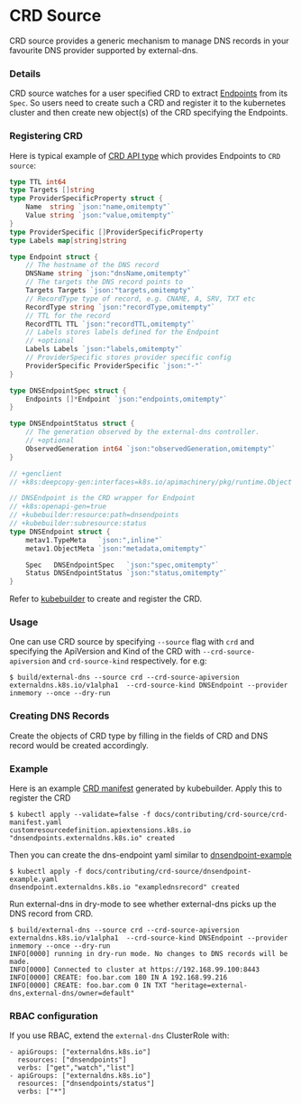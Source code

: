 # CRD Source

CRD source provides a generic mechanism to manage DNS records in your favourite DNS provider supported by external-dns.

### Details

CRD source watches for a user specified CRD to extract [Endpoints](https://github.com/kubernetes-sigs/external-dns/blob/HEAD/endpoint/endpoint.go) from its `Spec`.
So users need to create such a CRD and register it to the kubernetes cluster and then create new object(s) of the CRD specifying the Endpoints.

### Registering CRD

Here is typical example of [CRD API type](https://github.com/kubernetes-sigs/external-dns/blob/HEAD/endpoint/endpoint.go) which provides Endpoints to `CRD source`:

```go
type TTL int64
type Targets []string
type ProviderSpecificProperty struct {
	Name  string `json:"name,omitempty"`
	Value string `json:"value,omitempty"`
}
type ProviderSpecific []ProviderSpecificProperty
type Labels map[string]string

type Endpoint struct {
	// The hostname of the DNS record
	DNSName string `json:"dnsName,omitempty"`
	// The targets the DNS record points to
	Targets Targets `json:"targets,omitempty"`
	// RecordType type of record, e.g. CNAME, A, SRV, TXT etc
	RecordType string `json:"recordType,omitempty"`
	// TTL for the record
	RecordTTL TTL `json:"recordTTL,omitempty"`
	// Labels stores labels defined for the Endpoint
	// +optional
	Labels Labels `json:"labels,omitempty"`
	// ProviderSpecific stores provider specific config
	ProviderSpecific ProviderSpecific `json:"-"`
}

type DNSEndpointSpec struct {
	Endpoints []*Endpoint `json:"endpoints,omitempty"`
}

type DNSEndpointStatus struct {
	// The generation observed by the external-dns controller.
	// +optional
	ObservedGeneration int64 `json:"observedGeneration,omitempty"`
}

// +genclient
// +k8s:deepcopy-gen:interfaces=k8s.io/apimachinery/pkg/runtime.Object

// DNSEndpoint is the CRD wrapper for Endpoint
// +k8s:openapi-gen=true
// +kubebuilder:resource:path=dnsendpoints
// +kubebuilder:subresource:status
type DNSEndpoint struct {
	metav1.TypeMeta   `json:",inline"`
	metav1.ObjectMeta `json:"metadata,omitempty"`

	Spec   DNSEndpointSpec   `json:"spec,omitempty"`
	Status DNSEndpointStatus `json:"status,omitempty"`
}

```

Refer to [kubebuilder](https://github.com/kubernetes-sigs/kubebuilder) to create and register the CRD.

### Usage

One can use CRD source by specifying `--source` flag with `crd` and specifying the ApiVersion and Kind of the CRD with `--crd-source-apiversion` and `crd-source-kind` respectively.
for e.g:

```
$ build/external-dns --source crd --crd-source-apiversion externaldns.k8s.io/v1alpha1  --crd-source-kind DNSEndpoint --provider inmemory --once --dry-run
```

### Creating DNS Records

Create the objects of CRD type by filling in the fields of CRD and DNS record would be created accordingly.

### Example

Here is an example [CRD manifest](crd-source/crd-manifest.yaml) generated by kubebuilder.
Apply this to register the CRD

```
$ kubectl apply --validate=false -f docs/contributing/crd-source/crd-manifest.yaml
customresourcedefinition.apiextensions.k8s.io "dnsendpoints.externaldns.k8s.io" created
```

Then you can create the dns-endpoint yaml similar to [dnsendpoint-example](crd-source/dnsendpoint-example.yaml)

```
$ kubectl apply -f docs/contributing/crd-source/dnsendpoint-example.yaml
dnsendpoint.externaldns.k8s.io "examplednsrecord" created
```

Run external-dns in dry-mode to see whether external-dns picks up the DNS record from CRD.

```
$ build/external-dns --source crd --crd-source-apiversion externaldns.k8s.io/v1alpha1  --crd-source-kind DNSEndpoint --provider inmemory --once --dry-run
INFO[0000] running in dry-run mode. No changes to DNS records will be made.
INFO[0000] Connected to cluster at https://192.168.99.100:8443
INFO[0000] CREATE: foo.bar.com 180 IN A 192.168.99.216
INFO[0000] CREATE: foo.bar.com 0 IN TXT "heritage=external-dns,external-dns/owner=default"
```

### RBAC configuration

If you use RBAC, extend the `external-dns` ClusterRole with:
```
- apiGroups: ["externaldns.k8s.io"]
  resources: ["dnsendpoints"]
  verbs: ["get","watch","list"]
- apiGroups: ["externaldns.k8s.io"]
  resources: ["dnsendpoints/status"]
  verbs: ["*"]
```
